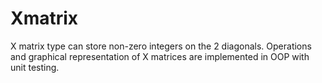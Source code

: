# Xmatrix
X matrix type can store non-zero integers on the 2 diagonals. Operations and graphical representation of X matrices are implemented in OOP with unit testing. 
